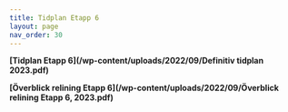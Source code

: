 ```yaml
---
title: Tidplan Etapp 6
layout: page
nav_order: 30
---
```


**[Tidplan Etapp 6](/wp-content/uploads/2022/09/Definitiv tidplan 2023.pdf)**

**[Överblick relining Etapp 6](/wp-content/uploads/2022/09/Överblick relining Etapp 6, 2023.pdf)**
